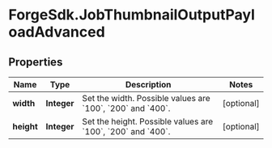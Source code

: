 # ForgeSdk.JobThumbnailOutputPayloadAdvanced

## Properties
Name | Type | Description | Notes
------------ | ------------- | ------------- | -------------
**width** | **Integer** | Set the width. Possible values are &#x60;100&#x60;, &#x60;200&#x60; and &#x60;400&#x60;. | [optional] 
**height** | **Integer** | Set the height. Possible values are &#x60;100&#x60;, &#x60;200&#x60; and &#x60;400&#x60;. | [optional] 


